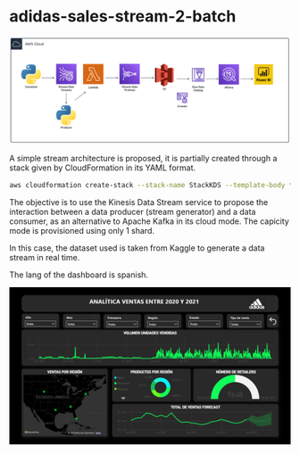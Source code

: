 # adidas-sales-stream-2-batch


![aws kds architecture](assets/streaming-aws-architecture.png)


A simple stream architecture is proposed, it is partially created through a stack given by CloudFormation in its YAML format.

``` bash
aws cloudformation create-stack --stack-name StackKDS --template-body file://kds.yaml
```

The objective is to use the Kinesis Data Stream service to propose the interaction between a data producer (stream generator) and a data consumer, as an alternative to Apache Kafka in its cloud mode. The capicity mode is provisioned using only 1 shard.

In this case, the dataset used is taken from Kaggle to generate a data stream in real time.

The lang of the dashboard is spanish.

![Dashboard](assets/dashboard.PNG)
